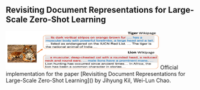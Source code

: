 ## Revisiting Document Representations for Large-Scale Zero-Shot Learning

<img src="./figs/zsl_app.png" width="400" height="100">
Official implementation for the paper [Revisiting Document Representations for Large-Scale Zero-Shot Learning]() by Jihyung Kil, Wei-Lun Chao.
